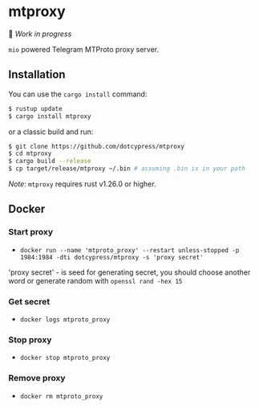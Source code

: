 # mtproxy

🚧 *Work in progress*

`mio` powered Telegram MTProto proxy server.

## Installation

You can use the `cargo install` command:

```bash
$ rustup update
$ cargo install mtproxy
```
or a classic build and run:

```bash
$ git clone https://github.com/dotcypress/mtproxy
$ cd mtproxy
$ cargo build --release
$ cp target/release/mtproxy ~/.bin # assuming .bin is in your path
```

*Note*: `mtproxy` requires rust v1.26.0 or higher.

## Docker
### Start proxy
* `docker run --name 'mtproto_proxy' --restart unless-stopped -p 1984:1984 -dti dotcypress/mtproxy -s 'proxy secret'`

'proxy secret' - is seed for generating secret, you should choose another word or generate random with `openssl rand -hex 15`

### Get secret
* `docker logs mtproto_proxy`

### Stop proxy
* `docker stop mtproto_proxy`

### Remove proxy
* `docker rm mtproto_proxy`
